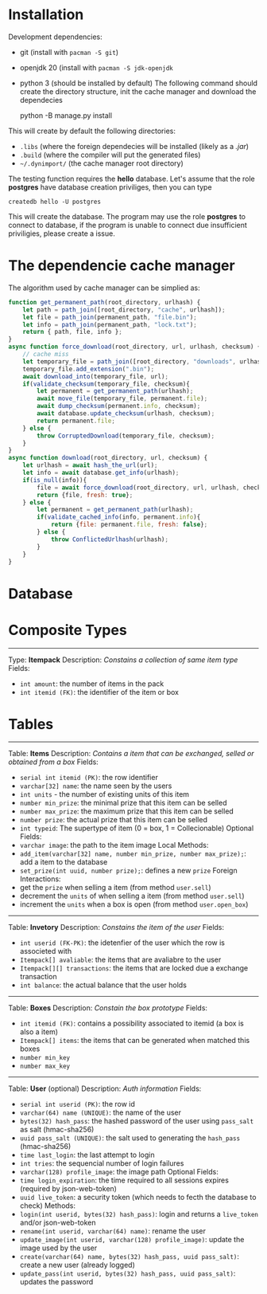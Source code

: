 # Installation
Development dependencies:
- git (install with `pacman -S git`)
- openjdk 20 (install with `pacman -S jdk-openjdk`
- python 3 (should be installed by default)
The following command should create the directory structure, init the cache manager and
download the dependecies

	python -B manage.py install

This will create by default the following directories:
- `.libs` (where the foreign dependecies will be installed (likely as a *.jar*)
- `.build` (where the compiler will put the generated files)
- `~/.dynimport/` (the cache manager root directory)

The testing function requires the **hello** database. Let's assume that the role
**postgres** have database creation priviliges, then you can type

	createdb hello -U postgres

This will create the database. The program may use the role **postgres** to connect to database,
if the program is unable to connect due insufficient priviligies, please create a issue.
# The dependencie cache manager
The algorithm used by cache manager can be simplied as:
```js
function get_permanent_path(root_directory, urlhash) {
	let path = path_join([root_directory, "cache", urlhash]);
	let file = path_join(permanent_path, "file.bin");
	let info = path_join(permanent_path, "lock.txt");
	return { path, file, info };
}
async function force_download(root_directory, url, urlhash, checksum) {
	// cache miss
	let temporary_file = path_join([root_directory, "downloads", urlhash]);
	temporary_file.add_extension(".bin");
	await download_into(temporary_file, url);
	if(validate_checksum(temporary_file, checksum){
		let permanent = get_permanent_path(urlhash);
		await move_file(temporary_file, permanent.file);
		await dump_checksum(permanent.info, checksum);
		await database.update_checksum(urlhash, checksum);
		return permanent.file;
	} else {
		throw CorruptedDownload(temporary_file, checksum);
	}
}
async function download(root_directory, url, checksum) {
	let urlhash = await hash_the_url(url);
	let info = await database.get_info(urlhash);
	if(is_null(info)){
		file = await force_download(root_directory, url, urlhash, checksum); 
		return {file, fresh: true};
	} else {
		let permanent = get_permanent_path(urlhash);
		if(validate_cached_info(info, permanent.info){
			return {file: permanent.file, fresh: false};
		} else {
			throw ConflictedUrlhash(urlhash);
		}
	}
}
```
 
# Database
# Composite Types
-------------------------------------------------------------------------------
Type: **Itempack**
Description: *Constains a collection of same item type*
Fields:
- `int amount`: the number of items in the pack
- `int itemid (FK)`: the identifier of the item or box
<!-- 
-------------------------------------------------------------------------------
 Type: **Boxpack**
Description: 
* A selector-key is a random in the closed interval **0** and **1**.*
* A Boxpack matches the selector-key when it is in the closed interval `min_key` and `max_key`* 
Fields:
- `Itempack[] items`: a set of item that can be obtained by this
- `number min_key`: the minimum value of selector-key
- `number max_key`: the maximum value of selector-key -->
# Tables
-------------------------------------------------------------------------------
Table: **Items**
Description: *Contains a item that can be exchanged, selled or obtained from a box*
Fields:
- `serial int itemid (PK)`: the row identifier
- `varchar[32] name`: the name seen by the users
- `int units` - the number of existing units of this item
- `number min_prize`: the minimal prize that this item can be selled
- `number max_prize`: the maximum prize that this item can be selled
- `number prize`: the actual prize that this item can be selled
- `int typeid`: The supertype of item (0 = box, 1 = Collecionable)
Optional Fields:
- `varchar image`: the path to the item image
Local Methods:
- `add_item(varchar[32] name, number min_prize, number max_prize);`: add a item to the database
- `set_prize(int uuid, number prize);`: defines a new `prize`
Foreign Interactions:
- get the `prize` when selling a item (from method `user.sell`)
- decrement the `units` of when selling a item (from method `user.sell`)
- increment the `units` when a box is open (from method `user.open_box`)
-------------------------------------------------------------------------------
Table: **Invetory**
Description: *Constains the item of the user*
Fields:
- `int userid (FK-PK)`: the idetenfier of the user which the row is associeted with
- `Itempack[] avaliable`: the items that are avaliabre to the user
- `Itempack[][] transactions`: the items that are locked due a exchange transaction
- `int balance`: the actual balance that the user holds
-------------------------------------------------------------------------------
Table: **Boxes**
Description: *Constain the box prototype*
Fields:
- `int itemid (FK)`: contains a possibility associated to itemid (a box is also a item)
- `Itempack[] items`: the items that can be generated when matched this boxes
- `number min_key`
- `number max_key`
-------------------------------------------------------------------------------
Table: **User** (optional)
Description: *Auth information* 
Fields:
- `serial int userid (PK)`: the row id
- `varchar(64) name (UNIQUE)`: the name of the user
- `bytes(32) hash_pass`: the hashed password of the user using `pass_salt` as salt (hmac-sha256)
- `uuid pass_salt (UNIQUE)`: the salt used to generating the `hash_pass` (hmac-sha256)
- `time last_login`: the last attempt to login 
- `int tries`: the sequencial number of login failures
- `varchar(128) profile_image`: the image path
Optional Fields:
- `time login_expiration`: the time required to all sessions expires (required by json-web-token)
- `uuid live_token`: a security token (which needs to fecth the database to check)
Methods:
- `login(int userid, bytes(32) hash_pass)`: login and returns a `live_token` and/or json-web-token
- `rename(int userid, varchar(64) name)`: rename the user
- `update_image(int userid, varchar(128) profile_image)`: update the image used by the user
- `create(varchar(64) name, bytes(32) hash_pass, uuid pass_salt)`: create a new user (already logged)
- `update_pass(int userid, bytes(32) hash_pass, uuid pass_salt)`: updates the password
